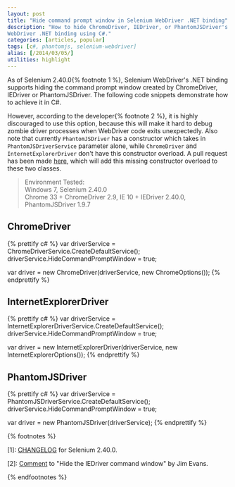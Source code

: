 ```yaml
---
layout: post
title: "Hide command prompt window in Selenium WebDriver .NET binding"
description: "How to hide ChromeDriver, IEDriver, or PhantomJSDriver's command prompt window in Selenium
WebDriver .NET binding using C#."
categories: [articles, popular]
tags: [c#, phantomjs, selenium-webdriver]
alias: [/2014/03/05/]
utilities: highlight
---
```

As of Selenium 2.40.0{% footnote 1 %},
Selenium WebDriver's .NET binding supports hiding the command prompt window created by ChromeDriver, IEDriver or PhantomJSDriver.
The following code snippets demonstrate how to achieve it in C#.

However, according to the developer{% footnote 2 %}, it is highly discouraged to use this option,
because this will make it hard to debug zombie driver processes when WebDriver code exits unexpectedly.
Also note that currently `PhantomJSDriver` has a constructor which takes in `PhantomJSDriverService` parameter alone,
while `ChromeDriver` and `InternetExplorerDriver` don't have this constructor overload.
A pull request has been made [here](https://github.com/SeleniumHQ/selenium/pull/180),
which will add this missing constructor overload to these two classes.

> Environment Tested:<br/>
> Windows 7, Selenium 2.40.0<br/>
> Chrome 33 + ChromeDriver 2.9, IE 10 + IEDriver 2.40.0, PhantomJSDriver 1.9.7

## ChromeDriver
{% prettify c# %}
var driverService = ChromeDriverService.CreateDefaultService();
driverService.HideCommandPromptWindow = true;

var driver = new ChromeDriver(driverService, new ChromeOptions());
{% endprettify %}

## InternetExplorerDriver
{% prettify c# %}
var driverService = InternetExplorerDriverService.CreateDefaultService();
driverService.HideCommandPromptWindow = true;

var driver = new InternetExplorerDriver(driverService, new InternetExplorerOptions());
{% endprettify %}

## PhantomJSDriver
{% prettify c# %}
var driverService = PhantomJSDriverService.CreateDefaultService();
driverService.HideCommandPromptWindow = true;

var driver = new PhantomJSDriver(driverService);
{% endprettify %}

{% footnotes %}
<p id="footnote-1">
[1]: <a href="https://code.google.com/p/selenium/source/browse/dotnet/CHANGELOG?name=selenium-2.40.0#56">CHANGELOG</a> for Selenium 2.40.0.
</p>
<p id="footnote-2">
[2]: <a href="https://groups.google.com/d/msg/selenium-users/3CwDvwiBmlM/X3BcnJzrGToJ">Comment</a> to "Hide the IEDriver command window" by Jim Evans.
</p>
{% endfootnotes %}
